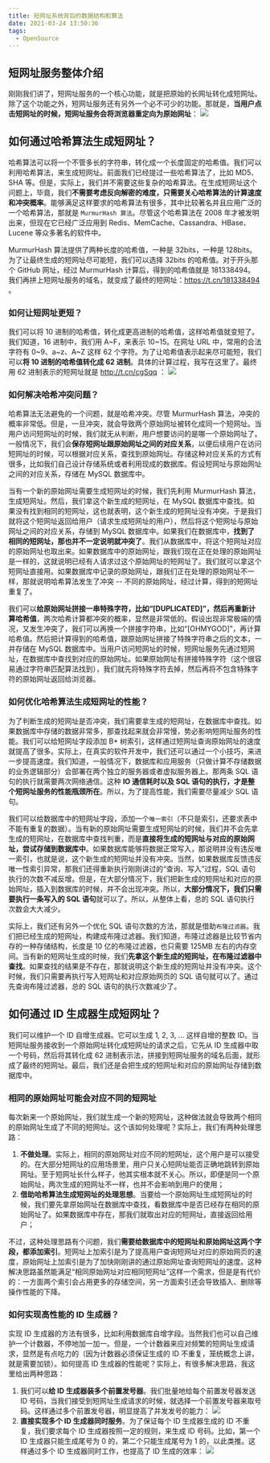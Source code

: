 ```yaml
---
title: 短网址系统背后的数据结构和算法
date: 2021-03-24 13:50:36
tags:
  - OpenSource
---
```

## 短网址服务整体介绍
刚刚我们讲了，短网址服务的一个核心功能，就是把原始的长网址转化成短网址。除了这个功能之外，短网址服务还有另外一个必不可少的功能。那就是，**当用户点击短网址的时候，短网址服务会将浏览器重定向为原始网址**：
![](https://raw.githubusercontent.com/umarellyh/mPOST/master/OpenSource/geek/17.png)
<!--more-->

## 如何通过哈希算法生成短网址？
哈希算法可以将一个不管多长的字符串，转化成一个长度固定的哈希值。我们可以利用哈希算法，来生成短网址。前面我们已经提过一些哈希算法了，比如 MD5、SHA 等。但是，实际上，我们并不需要这些复杂的哈希算法。在生成短网址这个问题上，毕竟，我们**不需要考虑反向解密的难度，只需要关心哈希算法的计算速度和冲突概率**。能够满足这样要求的哈希算法有很多，其中比较著名并且应用广泛的一个哈希算法，那就是 `MurmurHash 算法`。尽管这个哈希算法在 2008 年才被发明出来，但现在它已经广泛应用到 Redis、MemCache、Cassandra、HBase、Lucene 等众多著名的软件中。

MurmurHash 算法提供了两种长度的哈希值，一种是 32bits，一种是 128bits。为了让最终生成的短网址尽可能短，我们可以选择 32bits 的哈希值。对于开头那个 GitHub 网址，经过 MurmurHash 计算后，得到的哈希值就是 181338494。我们再拼上短网址服务的域名，就变成了最终的短网址：https://t.cn/181338494 。

### 如何让短网址更短？
我们可以将 10 进制的哈希值，转化成更高进制的哈希值，这样哈希值就变短了。我们知道，16 进制中，我们用 A~F，来表示 10~15。在网址 URL 中，常用的合法字符有 0~9、a~z、A~Z 这样 62 个字符。为了让哈希值表示起来尽可能短，我们可以**将 10 进制的哈希值转化成 62 进制**。具体的计算过程，我写在这里了。最终用 62 进制表示的短网址就是 http://t.cn/cgSqq ：
![](https://raw.githubusercontent.com/umarellyh/mPOST/master/OpenSource/geek/18.png)

### 如何解决哈希冲突问题？
哈希算法无法避免的一个问题，就是哈希冲突。尽管 MurmurHash 算法，冲突的概率非常低。但是，一旦冲突，就会导致两个原始网址被转化成同一个短网址。当用户访问短网址的时候，我们就无从判断，用户想要访问的是哪一个原始网址了。一般情况下，我们会**保存短网址跟原始网址之间的对应关系**，以便后续用户在访问短网址的时候，可以根据对应关系，查找到原始网址。存储这种对应关系的方式有很多，比如我们自己设计存储系统或者利用现成的数据库。假设短网址与原始网址之间的对应关系，存储在 MySQL 数据库中。

当有一个新的原始网址需要生成短网址的时候，我们先利用 MurmurHash 算法，生成短网址。然后，我们拿这个新生成的短网址，在 MySQL 数据库中查找。如果没有找到相同的短网址，这也就表明，这个新生成的短网址没有冲突。于是我们就将这个短网址返回给用户（请求生成短网址的用户），然后将这个短网址与原始网址之间的对应关系，存储到 MySQL 数据库中。如果我们在数据库中，**找到了相同的短网址，那也并不一定说明就冲突了**。我们从数据库中，将这个短网址对应的原始网址也取出来。如果数据库中的原始网址，跟我们现在正在处理的原始网址是一样的，这就说明已经有人请求过这个原始网址的短网址了。我们就可以拿这个短网址直接用。如果数据库中记录的原始网址，跟我们正在处理的原始网址不一样，那就说明哈希算法发生了冲突 -- 不同的原始网址，经过计算，得到的短网址重复了。

我们可以**给原始网址拼接一串特殊字符，比如“\[DUPLICATED]”，然后再重新计算哈希值**，两次哈希计算都冲突的概率，显然是非常低的。假设出现非常极端的情况，又发生冲突了，我们可以再换一个拼接字符串，比如“\[OHMYGOD]”，再计算哈希值。然后把计算得到的哈希值，跟原始网址拼接了特殊字符串之后的文本，一并存储在 MySQL 数据库中。当用户访问短网址的时候，短网址服务先通过短网址，在数据库中查找到对应的原始网址。如果原始网址有拼接特殊字符（这个很容易通过字符串匹配算法找到），我们就先将特殊字符去掉，然后再将不包含特殊字符的原始网址返回给浏览器。

### 如何优化哈希算法生成短网址的性能？
为了判断生成的短网址是否冲突，我们需要拿生成的短网址，在数据库中查找。如果数据库中存储的数据非常多，那查找起来就会非常慢，势必影响短网址服务的性能。我们可以给短网址字段添加 B+ 树索引，这样通过短网址查询原始网址的速度就提高了很多。实际上，在真实的软件开发中，我们还可以通过一个小技巧，来进一步提高速度。我们知道，一般情况下，数据库和应用服务（只做计算不存储数据的业务逻辑部分）会部署在两个独立的服务器或者虚拟服务器上。那两条 SQL 语句的执行就需要两次网络通信。这种 **IO 通信耗时以及 SQL 语句的执行，才是整个短网址服务的性能瓶颈所在**。所以，为了提高性能，我们需要尽量减少 SQL 语句。

我们可以给数据库中的短网址字段，添加一个`唯一索引`（不只是索引，还要求表中不能有重复的数据）。当有新的原始网址需要生成短网址的时候，我们并不会先拿生成的短网址，在数据库中查找判重，而是**直接将生成的短网址与对应的原始网址，尝试存储到数据库中**。如果数据库能够将数据正常写入，那说明并没有违反唯一索引，也就是说，这个新生成的短网址并没有冲突。当然，如果数据库反馈违反唯一性索引异常，那我们还得重新执行刚刚讲过的“查询、写入”过程，SQL 语句执行的次数不减反增。但是，在大部分情况下，我们把新生成的短网址和对应的原始网址，插入到数据库的时候，并不会出现冲突。所以，**大部分情况下，我们只需要执行一条写入的 SQL 语句**就可以了。所以，从整体上看，总的 SQL 语句执行次数会大大减少。

实际上，我们还有另外一个优化 SQL 语句次数的方法，那就是借助`布隆过滤器`。我们把已经生成的短网址，构建成布隆过滤器。我们知道，布隆过滤器是比较节省内存的一种存储结构，长度是 10 亿的布隆过滤器，也只需要 125MB 左右的内存空间。当有新的短网址生成的时候，我们**先拿这个新生成的短网址，在布隆过滤器中查找**。如果查找的结果是不存在，那就说明这个新生成的短网址并没有冲突。这个时候，我们只需要再执行写入短网址和对应原始网页的 SQL 语句就可以了。通过先查询布隆过滤器，总的 SQL 语句的执行次数减少了。

## 如何通过 ID 生成器生成短网址？
我们可以维护一个 ID 自增生成器。它可以生成 1, 2, 3, ... 这样自增的整数 ID。当短网址服务接收到一个原始网址转化成短网址的请求之后，它先从 ID 生成器中取一个号码，然后将其转化成 62 进制表示法，拼接到短网址服务的域名后面，就形成了最终的短网址。最后，我们还是会把生成的短网址和对应的原始网址存储到数据库中。

### 相同的原始网址可能会对应不同的短网址
每次新来一个原始网址，我们就生成一个新的短网址，这种做法就会导致两个相同的原始网址生成了不同的短网址。这个该如何处理呢？实际上，我们有两种处理思路：
1. **不做处理**。实际上，相同的原始网址对应不同的短网址，这个用户是可以接受的。在大部分短网址的应用场景里，用户只关心短网址能否正确地跳转到原始网址。至于短网址长什么样子，他其实根本就不关心。所以，即便是同一个原始网址，两次生成的短网址不一样，也并不会影响到用户的使用；
2. **借助哈希算法生成短网址的处理思想**。当要给一个原始网址生成短网址的时候，我们要先拿原始网址在数据库中查找，看数据库中是否已经存在相同的原始网址了。如果数据库中存在，那我们就取出对应的短网址，直接返回给用户；

不过，这种处理思路有个问题，我们**需要给数据库中的短网址和原始网址这两个字段，都添加索引**。短网址上加索引是为了提高用户查询短网址对应的原始网页的速度，原始网址上加索引是为了加快刚刚讲的通过原始网址查询短网址的速度。这种解决思路虽然能满足“相同原始网址对应相同短网址”这样一个需求，但是是有代价的：一方面两个索引会占用更多的存储空间，另一方面索引还会导致插入、删除等操作性能的下降。

### 如何实现高性能的 ID 生成器？
实现 ID 生成器的方法有很多，比如利用数据库自增字段。当然我们也可以自己维护一个计数器，不停地加一加一。但是，一个计数器来应对频繁的短网址生成请求，显然是有点吃力的（因为计数器必须保证生成的 ID 不重复，笼统概念上讲，就是需要加锁）。如何提高 ID 生成器的性能呢？实际上，有很多解决思路，我这里给出两种思路：
1. 我们可以**给 ID 生成器装多个前置发号器**。我们批量地给每个前置发号器发送 ID 号码，当我们接受到短网址生成请求的时候，就选择一个前置发号器来取号码。这样通过多个前置发号器，明显提高了并发发号的能力：
![](https://raw.githubusercontent.com/umarellyh/mPOST/master/OpenSource/geek/19.png)
2. **直接实现多个 ID 生成器同时服务**。为了保证每个 ID 生成器生成的 ID 不重复，我们要求每个 ID 生成器按照一定的规则，来生成 ID 号码。比如，第一个 ID 生成器只能生成尾号为 0 的，第二个只能生成尾号为 1 的，以此类推。这样通过多个 ID 生成器同时工作，也提高了 ID 生成的效率：
![](https://raw.githubusercontent.com/umarellyh/mPOST/master/OpenSource/geek/20.png)
